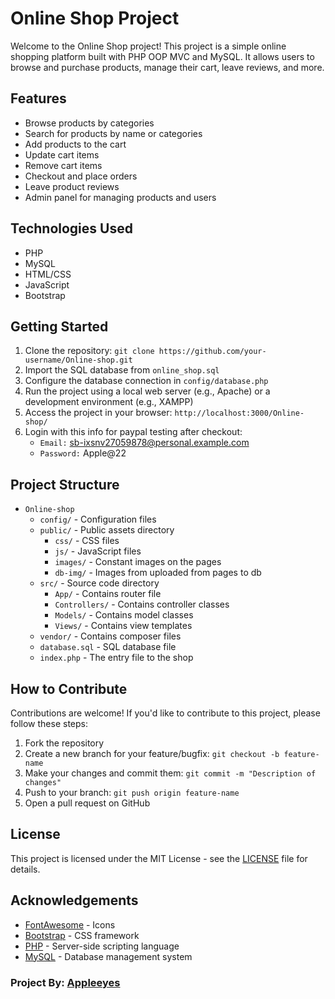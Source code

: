 # Online Shop Project

Welcome to the Online Shop project! This project is a simple online shopping platform built with PHP OOP MVC and MySQL. It allows users to browse and purchase products, manage their cart, leave reviews, and more.

## Features

- Browse products by categories
- Search for products by name or categories
- Add products to the cart
- Update cart items
- Remove cart items
- Checkout and place orders
- Leave product reviews
- Admin panel for managing products and users

## Technologies Used

- PHP
- MySQL
- HTML/CSS
- JavaScript
- Bootstrap

## Getting Started

1. Clone the repository: `git clone https://github.com/your-username/Online-shop.git`
2. Import the SQL database from `online_shop.sql`
3. Configure the database connection in `config/database.php`
4. Run the project using a local web server (e.g., Apache) or a development environment (e.g., XAMPP)
5. Access the project in your browser: `http://localhost:3000/Online-shop/`
6. Login with this info for paypal testing after checkout: 
   - `Email:` sb-ixsnv27059878@personal.example.com
   - `Password:` Apple@22

## Project Structure

- `Online-shop`
  - `config/` - Configuration files
  - `public/` - Public assets directory
    - `css/` - CSS files
    - `js/` - JavaScript files
    - `images/` - Constant images on the pages
    - `db-img/` - Images from uploaded from pages to db
  - `src/` - Source code directory
    - `App/` - Contains router file
    - `Controllers/` - Contains controller classes
    - `Models/` - Contains model classes
    - `Views/` - Contains view templates
  - `vendor/` - Contains composer files
  - `database.sql` - SQL database file
  - `index.php` - The entry file to the shop

## How to Contribute

Contributions are welcome! If you'd like to contribute to this project, please follow these steps:

1. Fork the repository
2. Create a new branch for your feature/bugfix: `git checkout -b feature-name`
3. Make your changes and commit them: `git commit -m "Description of changes"`
4. Push to your branch: `git push origin feature-name`
5. Open a pull request on GitHub

## License

This project is licensed under the MIT License - see the [LICENSE](license) file for details.

## Acknowledgements

- [FontAwesome](https://fontawesome.com/) - Icons
- [Bootstrap](https://getbootstrap.com/) - CSS framework
- [PHP](https://www.php.net/) - Server-side scripting language
- [MySQL](https://www.mysql.com/) - Database management system

### Project By: [Appleeyes](https://github.com/Appleeyes)
